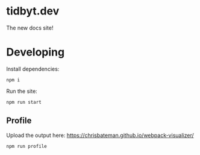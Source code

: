 # tidbyt.dev
The new docs site!

# Developing
Install dependencies:
```
npm i
```

Run the site:
```
npm run start
```

## Profile
Upload the output here: https://chrisbateman.github.io/webpack-visualizer/

```
npm run profile
```